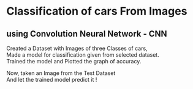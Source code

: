 # Classification of cars From Images 
## using Convolution Neural Network - CNN

Created a Dataset with Images of three Classes of cars, \
Made a model for classification given from selected dataset. \
Trained the model and Plotted the graph of accuracy. 

Now, taken an Image from the Test Dataset\
And let the trained model predict it !
